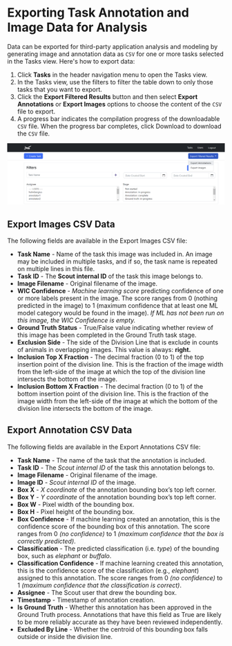 # Exporting Task Annotation and Image Data for Analysis

Data can be exported for third-party application analysis and modeling by generating image and annotation data as `CSV` for one or more tasks selected in the Tasks view. Here's how to export data:

1. Click **Tasks** in the header navigation menu to open the Tasks view.
2. In the Tasks view, use the filters to filter the table down to only those tasks that you want to export.
3. Click the **Export Filtered Results** button and then select **Export Annotations** or **Export Images** options to choose the content of the `CSV` file to export.
4. A progress bar indicates the compilation progress of the downloadable `CSV` file. When the progress bar completes, click Download to download the `CSV` file.

![ttexport](../assets/images/tasktable-exportoptions.png)

## Export Images CSV Data

The following fields are available in the Export Images CSV file:

* **Task Name** \- Name of the task this image was included in\. An image may be included in multiple tasks\, and if so\, the task name is repeated on multiple lines in this file\.
* **Task ID** \- The **Scout internal ID** of the task this image belongs to.
* **Image Filename** \- Original filename of the image\.
* **WIC Confidence** - *Machine learning score* predicting confidence of one or more labels present in the image. The score ranges from 0 (nothing predicted in the image) to 1 (maximum confidence that at least one ML model category would be found in the image). *If ML has not been run on this image, the WIC Confidence is empty.*
* **Ground Truth Status** \- True/False value indicating whether review of this image has been completed in the Ground Truth task stage\.
* **Exclusion Side** \- The side of the Division Line that is exclude in counts of animals in overlapping images\. This value is always: **right.**
* **Inclusion Top X Fraction** \- The decimal fraction \(0 to 1\) of the top insertion point of the division line\. This is the fraction of the image width from the left\-side of the image at which the top of the division line intersects the bottom of the image\.
* **Inclusion Bottom X Fraction** \- The decimal fraction \(0 to 1\) of the bottom insertion point of the division line\. This is the fraction of the image width from the left\-side of the image at which the bottom of the division line intersects the bottom of the image\.

## Export Annotation CSV Data

The following fields are available in the Export Annotations CSV file:

* **Task Name** \- The name of the task that the annotation is included\.
* **Task ID** \- The *Scout internal ID* of the task this annotation belongs to.
* **Image Filename** \- Original filename of the image\.
* **Image ID** - *Scout internal ID* of the image.
* **Box X** - *X coordinate* of the annotation bounding box’s top left corner.
* **Box Y** - *Y coordinate* of the annotation bounding box’s top left corner.
* **Box W** \- Pixel width of the bounding box\.
* **Box H** \- Pixel height of the bounding box\.
* **Box Confidence** \- If machine learning created an annotation\, this is the confidence score of the bounding box of this annotation\. The score ranges from 0 *(no confidence)* to 1 *(maximum confidence that the box is correctly predicted)*.
* **Classification** \- The predicted classification \(i\.e\. *type*) of the bounding box, such as *elephant* or *buffalo*.
* **Classification Confidence** \- If machine learning created this annotation\, this is the confidence score of the classification \(e\.g\.\, *elephant*) assigned to this annotation. The score ranges from 0 *(no confidence)* to 1 *(maximum confidence that the classification is correct)*.
* **Assignee** \- The Scout user that drew the bounding box\.
* **Timestamp** \- Timestamp of annotation creation\.
* **Is Ground Truth** \- Whether this annotation has been approved in the Ground Truth process\. Annotations that have this field as True are likely to be more reliably accurate as they have been reviewed independently\.
* **Excluded By Line** \- Whether the centroid of this bounding box falls outside or inside the division line\.

